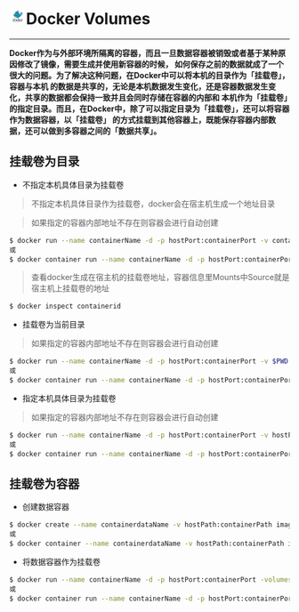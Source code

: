 # <img src="../images/icon/docker.jpeg" width="30" height="30" />Docker Volumes

---

**Docker作为与外部环境所隔离的容器，而且一旦数据容器被销毁或者基于某种原因修改了镜像，需要生成并使用新容器的时候，
如何保存之前的数据就成了一个很大的问题。为了解决这种问题，在Docker中可以将本机的目录作为「挂载卷」，容器与本机
的数据是共享的，无论是本机数据发生变化，还是容器数据发生变化，共享的数据都会保持一致并且会同时存储在容器的内部和
本机作为「挂载卷」的指定目录。而且，在Docker中，除了可以指定目录为「挂载卷」，还可以将容器作为数据容器，以「挂载卷」
的方式挂载到其他容器上，既能保存容器内部数据，还可以做到多容器之间的「数据共享」。**

## 挂载卷为目录

* 不指定本机具体目录为挂载卷

>不指定本机具体目录作为挂载卷，docker会在宿主机生成一个地址目录

>如果指定的容器内部地址不存在则容器会进行自动创建

``` bash
$ docker run --name containerName -d -p hostPort:containerPort -v containerPath imageId
或
$ docker container run --name containerName -d -p hostPort:containerPort -v containerPath imageId
```

>查看docker生成在宿主机的挂载卷地址，容器信息里Mounts中Source就是宿主机上挂载卷的地址

``` bash
$ docker inspect containerid 
```

* 挂载卷为当前目录

>如果指定的容器内部地址不存在则容器会进行自动创建

``` bash
$ docker run --name containerName -d -p hostPort:containerPort -v $PWD:containerPath imageId
或
$ docker container run --name containerName -d -p hostPort:containerPort -v $PWD:containerPath imageId
```

* 指定本机具体目录为挂载卷

>如果指定的容器内部地址不存在则容器会进行自动创建

``` bash
$ docker run --name containerName -d -p hostPort:containerPort -v hostPath:containerPath imageId
或
$ docker container run --name containerName -d -p hostPort:containerPort -v hostPath:containerPath imageId
```

## 挂载卷为容器

* 创建数据容器

``` bash
$ docker create --name containerdataName -v hostPath:containerPath imageId
或
$ docker container --name containerdataName -v hostPath:containerPath imageId
```

* 将数据容器作为挂载卷

``` bash
$ docker run --name containerName -d -p hostPort:containerPort -volumes-from dataContainerId imageId
或
$ docker container run --name containerName -d -p hostPort:containerPort -volumes-from dataContainerId imageId
```